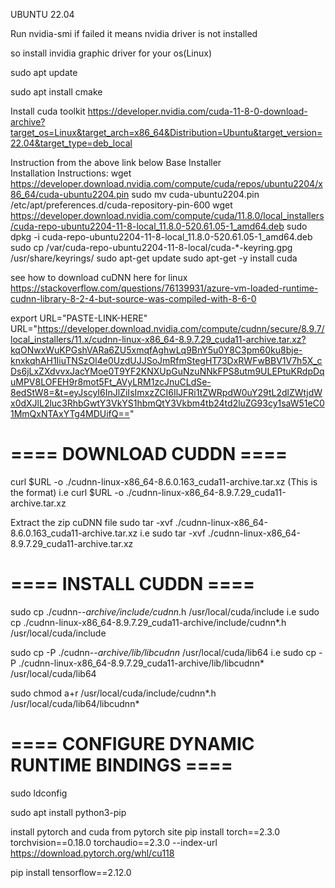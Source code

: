 UBUNTU 22.04

Run nvidia-smi
if failed it means nvidia driver is not installed

so install invidia graphic driver for your os(Linux)

sudo apt update

sudo apt  install cmake

Install cuda toolkit
https://developer.nvidia.com/cuda-11-8-0-download-archive?target_os=Linux&target_arch=x86_64&Distribution=Ubuntu&target_version=22.04&target_type=deb_local

Instruction from the above link below
Base Installer	
Installation Instructions:
wget https://developer.download.nvidia.com/compute/cuda/repos/ubuntu2204/x86_64/cuda-ubuntu2204.pin
sudo mv cuda-ubuntu2204.pin /etc/apt/preferences.d/cuda-repository-pin-600
wget https://developer.download.nvidia.com/compute/cuda/11.8.0/local_installers/cuda-repo-ubuntu2204-11-8-local_11.8.0-520.61.05-1_amd64.deb
sudo dpkg -i cuda-repo-ubuntu2204-11-8-local_11.8.0-520.61.05-1_amd64.deb
sudo cp /var/cuda-repo-ubuntu2204-11-8-local/cuda-*-keyring.gpg /usr/share/keyrings/
sudo apt-get update
sudo apt-get -y install cuda

see how to download cuDNN here for linux
https://stackoverflow.com/questions/76139931/azure-vm-loaded-runtime-cudnn-library-8-2-4-but-source-was-compiled-with-8-6-0

export URL="PASTE-LINK-HERE"
 URL="https://developer.download.nvidia.com/compute/cudnn/secure/8.9.7/local_installers/11.x/cudnn-linux-x86_64-8.9.7.29_cuda11-archive.tar.xz?kqONwxWuKPGshVARa6ZU5xmqfAghwLq9BnY5u0Y8C3pm60ku8bje-knxkqhAH1IiuTNSzOl4e0UzdUJJSoJmRfmStegHT73DxRWFwBBV1V7h5X_cDs6jLxZXdvvxJacYMoe0T9YF2KNXUpGuNzuNNkFPS8utm9ULEPtuKRdpDquMPV8LOFEH9r8mot5Ft_AVyLRM1zcJnuCLdSe-8edStW8=&t=eyJscyI6InJlZiIsImxzZCI6IlJFRi1tZWRpdW0uY29tL2dlZWtjdWx0dXJlL2luc3RhbGwtY3VkYS1hbmQtY3Vkbm4tb24td2luZG93cy1saW51eC01MmQxNTAxYTg4MDUifQ=="


# ==== DOWNLOAD CUDDN ==== 
curl $URL -o ./cudnn-linux-x86_64-8.6.0.163_cuda11-archive.tar.xz (This is the format)
i.e curl $URL -o ./cudnn-linux-x86_64-8.9.7.29_cuda11-archive.tar.xz

Extract the zip cuDNN file
sudo tar -xvf ./cudnn-linux-x86_64-8.6.0.163_cuda11-archive.tar.xz
i.e  sudo tar -xvf ./cudnn-linux-x86_64-8.9.7.29_cuda11-archive.tar.xz

# ==== INSTALL CUDDN ==== 
sudo cp ./cudnn-*-archive/include/cudnn*.h /usr/local/cuda/include 
i.e sudo cp ./cudnn-linux-x86_64-8.9.7.29_cuda11-archive/include/cudnn*.h /usr/local/cuda/include

sudo cp -P ./cudnn-*-archive/lib/libcudnn* /usr/local/cuda/lib64 
i.e  sudo cp -P ./cudnn-linux-x86_64-8.9.7.29_cuda11-archive/lib/libcudnn* /usr/local/cuda/lib64

sudo chmod a+r /usr/local/cuda/include/cudnn*.h /usr/local/cuda/lib64/libcudnn*
# ==== CONFIGURE DYNAMIC RUNTIME BINDINGS ==== 
sudo ldconfig

sudo apt install python3-pip

install pytorch and cuda from pytorch site
pip install torch==2.3.0 torchvision==0.18.0 torchaudio==2.3.0 --index-url https://download.pytorch.org/whl/cu118

pip install tensorflow==2.12.0